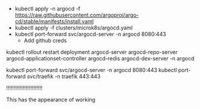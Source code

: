 * kubectl apply -n argocd -f https://raw.githubusercontent.com/argoproj/argo-cd/stable/manifests/install.yaml
* kubectl apply -f clusters/microk8s/argocd.yaml
* kubectl port-forward svc/argocd-server -n argocd 8080:443
    * Add github creds





kubectl rollout restart deployment argocd-server argocd-repo-server argocd-applicationset-controller argocd-redis argocd-dex-server -n argocd

kubectl port-forward svc/argocd-server -n argocd 8080:443
kubectl port-forward svc/traefik -n traefik 443:443

!!!!!!!!!!!!!!!!!!!!!!!!

This has the appearance of working
